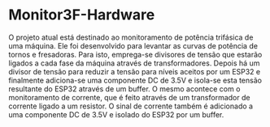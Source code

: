# Monitor3F-Hardware
O projeto atual está destinado ao monitoramento de potência trifásica de uma máquina. Ele foi desenvolvido para levantar as curvas de potência de tornos e fresadoras. Para isto, emprega-se divisores de tensão que estarão ligados a cada fase da máquina através de transformadores. Depois há um divisor de tensão para reduzir a tensão para níveis aceitos por um ESP32 e finalmente adiciona-se uma componente DC de 3.5V e isola-se esta tensão resultante do ESP32 através de um buffer.
O mesmo acontece com o monitoramento de corrente, que é feito através de um transformador de corrente ligado a um resistor. O sinal de corrente também é adicionado a uma componente DC de 3.5V e isolado do ESP32 por um buffer.
